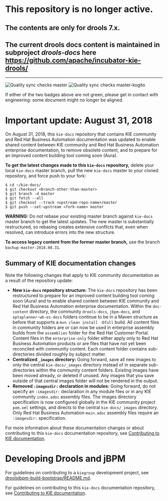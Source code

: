 # This repository is no longer active.
## The contents are only for drools 7.x.
## The current drools docs content is maintained in subproject *drools-docs* here https://github.com/apache/incubator-kie-drools/ 

___



![Quality sync checks master](https://github.com/kiegroup/kie-docs/workflows/Quality%20sync%20checks/badge.svg?branch=master)
![Quality sync checks master-kogito](https://github.com/kiegroup/kie-docs/workflows/Quality%20sync%20checks/badge.svg?branch=master-kogito)

If either of the two badges above are not green, please get in contact with engineering: some document might no longer be aligned.

# Important update: August 31, 2018

On August 31, 2018, this `kie-docs` repository that contains KIE community and Red Hat Business Automation documentation was updated to enable shared content between KIE community and Red Hat Business Automation enterprise documentation, to remove obsolete content, and to prepare for an improved content building tool coming soon (Aura).

**To get the latest changes made to this `kie-docs` repository,** delete your local `kie-docs` master branch, pull the new `kie-docs` master to your cloned repository, and force push to your fork:

```
$ cd ~/kie-docs/
$ git checkout <branch-other-than-master>
$ git branch -d master
$ git fetch --all
$ git checkout --track <upstream-repo-name>/master
$ git push --set-upstream <fork-name> master
```

**WARNING:** Do not rebase your existing master branch against `kie-docs` master branch to get the latest updates. The new master is substantially restructured, so rebasing creates extensive conflicts that, even when resolved, can introduce errors into the new structure.

**To access legacy content from the former master branch,** use the branch `backup-master-2018.08.31`.

## Summary of KIE documentation changes

Note the following changes that apply to KIE community documentation as a result of the repository update:

* **New `kie-docs` repository structure:** The `kie-docs` repository has been restructured to prepare for an improved content building tool coming soon (Aura) and to enable shared content between KIE community and Red Hat Business Automation enterprise documentation. Within the `doc-content` directory, the community `drools-docs`, `jbpm-docs`, and `optaplanner-wb-es-docs` folders continue to be in a Maven structure as before that supports a `mvn clean install -Dfull` build. All content files in community folders are or can now be used in enterprise assembly builds from the `assemblies` folder for the Red Hat Customer Portal. Content files in the `enterprise-only` folder either apply only to Red Hat Business Automation products or are files that have not yet been reconciled with community content. Each content folder contains sub-directories divided roughly by subject matter.
* **Centralized `_images` directory:** Going forward, save all new images to only the central `kie-docs/_images` directory instead of in separate sub-directories within the community content folders. Existing images have been moved already, or deleted if unused. Any images that you save outside of that central images folder will not be rendered in the output.
* **Removed `:imagesdir:` declaration in modules:** Going forward, do not specify an `:imagesdir:` declaration in any module files or in any KIE community `index.adoc` assembly files. The images directory specification is now configured globally in the KIE community project `pom.xml` settings, and directs to the central `kie-docs/_images` directory. Only Red Hat Business Automation `main.adoc` assembly files require an `:imagesdir:` specification.

For more information about these documentation changes or about contributing to this `kie-docs` documentation repository, see [Contributing to KIE documentation](https://redhat-documentation.github.io/doc-guidelines/bpm/).

# Developing Drools and jBPM

For guidelines on contributing to a `kiegroup` development project, see [droolsjbpm-build-bootstrap/README.md](https://github.com/kiegroup/droolsjbpm-build-bootstrap/blob/master/README.md).

For guidelines on contributing to this `kie-docs` documentation repository, see [Contributing to KIE documentation](https://redhat-documentation.github.io/doc-guidelines/bpm/).
